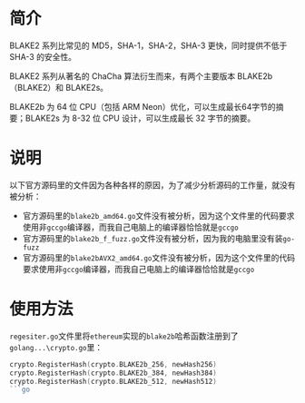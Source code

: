 # 简介

BLAKE2 系列比常见的 MD5，SHA-1，SHA-2，SHA-3 更快，同时提供不低于 SHA-3 的安全性。

BLAKE2 系列从著名的 ChaCha 算法衍生而来，有两个主要版本 BLAKE2b（BLAKE2）和 BLAKE2s。

BLAKE2b 为 64 位 CPU（包括 ARM Neon）优化，可以生成最长64字节的摘要；BLAKE2s 为 8-32 位 CPU 设计，可以生成最长 32 字节的摘要。

# 说明

以下官方源码里的文件因为各种各样的原因，为了减少分析源码的工作量，就没有被分析：

- 官方源码里的`blake2b_amd64.go`文件没有被分析，因为这个文件里的代码要求使用非`gccgo`编译器，而我自己电脑上的编译器恰恰就是`gccgo`
- 官方源码里的`blake2b_f_fuzz.go`文件没有被分析，因为我的电脑里没有装`go-fuzz`
- 官方源码里的`blake2bAVX2_amd64.go`文件没有被分析，因为这个文件里的代码要求使用非`gccgo`编译器，而我自己电脑上的编译器恰恰就是`gccgo`

# 使用方法

`regesiter.go`文件里将`ethereum`实现的`blake2b`哈希函数注册到了`golang...\crypto.go`里：

```go
crypto.RegisterHash(crypto.BLAKE2b_256, newHash256)
crypto.RegisterHash(crypto.BLAKE2b_384, newHash384)
crypto.RegisterHash(crypto.BLAKE2b_512, newHash512)
```go


